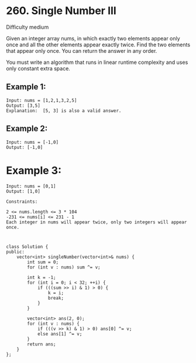 # 260. Single Number III
Difficulty medium

Given an integer array nums, in which exactly two elements appear only once and all the other elements appear exactly twice. Find the two elements that appear only once. You can return the answer in any order.

You must write an algorithm that runs in linear runtime complexity and uses only constant extra space.


## Example 1:
```
Input: nums = [1,2,1,3,2,5]
Output: [3,5]
Explanation:  [5, 3] is also a valid answer.
```


## Example 2:
```
Input: nums = [-1,0]
Output: [-1,0]
```


# Example 3:
```
Input: nums = [0,1]
Output: [1,0]
```


```
Constraints:

2 <= nums.length <= 3 * 104
-231 <= nums[i] <= 231 - 1
Each integer in nums will appear twice, only two integers will appear once.
```


#
```
class Solution {
public:
    vector<int> singleNumber(vector<int>& nums) {
        int sum = 0;
        for (int v : nums) sum ^= v;

        int k = -1;
        for (int i = 0; i < 32; ++i) {
            if (((sum >> i) & 1) > 0) {
                k = i;
                break;
            }
        }

        vector<int> ans(2, 0);
        for (int v : nums) {
            if (((v >> k) & 1) > 0) ans[0] ^= v;
            else ans[1] ^= v;
        }
        return ans;
    }
};
```